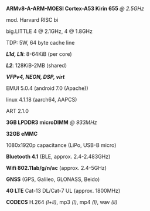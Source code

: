 **ARMv8-A-ARM-MOESI Cortex-A53 Kirin 655** *@ 2.5GHz*

mod. Harvard RISC bi

big.LITTLE 4 @ 2.1GHz, 4 @ 1.8GHz

TDP: 5W, 64 byte cache line

***L1d, L1i***: 8-64KiB (per core)

***L2***: 128KiB-2MB (shared)

***VFPv4, NEON, DSP, virt***

EMUI 5.0.4 (android 7.0 (Apache))   

linux 4.1.18 (aarch64, AAPCS)

ART 2.1.0


**3GB LPDDR3 microDIMM** *@ 933MHz*

**32GB eMMC**

1080x1920p capacitance (LiPo, USB-B micro)


**Bluetooth 4.1** (BLE, approx. 2.4-2.483GHz)

**Wifi 802.11ab/g/n/ac** (approx. 2.4-5GHz)

**GNSS** (GPS, Galileo, GLONASS, Beido)

**4G LTE** Cat-13 DL/Cat-7 UL (approx. 1800MHz)

**CODECS** H.264 *(l+ll)*, mp3 *(l)*, mp4 *(l)*, wav *(ll)*
